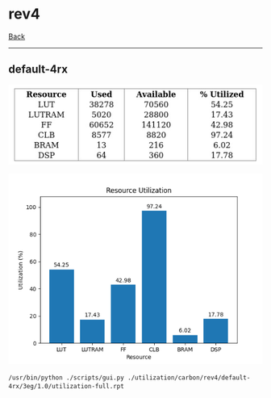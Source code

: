 # rev4

[Back](<../carbon.md>)

---

## default-4rx

<p align="center">
	<img src="../../../../images/carbon/rev4/default-4rx/3eg/1.0/table.jpg" />
</p>

<p align="center">
	<img src="../../../../images/carbon/rev4/default-4rx/3eg/1.0/graph.png" />
</p>

`/usr/bin/python ./scripts/gui.py ./utilization/carbon/rev4/default-4rx/3eg/1.0/utilization-full.rpt`

